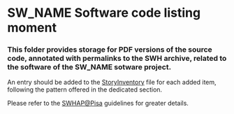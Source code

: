 # SW_NAME Software code listing moment

### This folder provides storage for PDF versions of the source code, annotated with permalinks to the SWH archive, related to the software of the SW_NAME sotware project. 

An entry should be added to the [StoryInventory](https://github.com/Unipisa/SW_NAME-Workbench/blob/structure_review/additional-materials/swh_stories_workplace/StoryInventory.md) file for each added item, following the pattern offered in the dedicated section.

Please refer to the [SWHAP@Pisa](https://github.com/SoftwareHeritage/swhapguide/blob/master/SWHAP%40Pisa.pdf#CreateaSWH-story) guidelines for greater details.